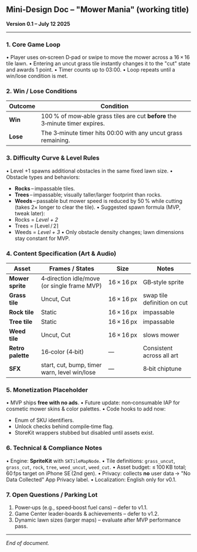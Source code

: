 ## Mini‑Design Doc – "Mower Mania" (working title)
**Version 0.1 – July 12 2025**

---
### 1. Core Game Loop
• Player uses on‑screen D‑pad or swipe to move the mower across a 16 × 16 tile lawn.
• Entering an uncut grass tile instantly changes it to the "cut" state and awards 1 point.
• Timer counts up to 03:00.
• Loop repeats until a win/lose condition is met.

### 2. Win / Lose Conditions
| Outcome | Condition |
|---------|-----------|
| **Win** | 100 % of mow‑able grass tiles are cut **before** the 3‑minute timer expires. |
| **Lose** | The 3‑minute timer hits 00:00 with any uncut grass remaining. |

### 3. Difficulty Curve & Level Rules
• Level +1 spawns additional obstacles in the same fixed lawn size.
• Obstacle types and behaviors:
  - **Rocks** – impassable tiles.
  - **Trees** – impassable; visually taller/larger footprint than rocks.
  - **Weeds** – passable but mower speed is reduced by 50 % while cutting (takes 2× longer to clear the tile).
• Suggested spawn formula (MVP, tweak later):
  - Rocks = _Level + 2_
  - Trees = ⌈Level / 2⌉
  - Weeds = _Level + 3_
• Only obstacle density changes; lawn dimensions stay constant for MVP.

### 4. Content Specification (Art & Audio)
| Asset | Frames / States | Size | Notes |
|-------|-----------------|------|-------|
| **Mower sprite** | 4‑direction idle/move (or single frame MVP) | 16 × 16 px | GB‑style sprite |
| **Grass tile** | Uncut, Cut | 16 × 16 px | swap tile definition on cut |
| **Rock tile** | Static | 16 × 16 px | impassable |
| **Tree tile** | Static | 16 × 16 px | impassable |
| **Weed tile** | Uncut, Cut | 16 × 16 px | slows mower |
| **Retro palette** | 16‑color (4‑bit) | — | Consistent across all art |
| **SFX** | start, cut, bump, timer warn, level win/lose | — | 8‑bit chiptune |

### 5. Monetization Placeholder
• MVP ships **free with no ads**.
• Future update: non‑consumable IAP for cosmetic mower skins & color palettes.
• Code hooks to add now:
  - Enum of SKU identifiers.
  - Unlock checks behind compile‑time flag.
  - StoreKit wrappers stubbed but disabled until assets exist.

### 6. Technical & Compliance Notes
• Engine: **SpriteKit** with `SKTileMapNode`.
• Tile definitions: `grass_uncut`, `grass_cut`, `rock`, `tree`, `weed_uncut`, `weed_cut`.
• Asset budget: ≤ 100 KB total; 60 fps target on iPhone SE (2nd gen).
• Privacy: collects **no** user data → "No Data Collected" App Privacy label.
• Localization: English only for v0.1.

### 7. Open Questions / Parking Lot
1. Power‑ups (e.g., speed‑boost fuel cans) – defer to v1.1.
2. Game Center leader‑boards & achievements – defer to v1.2.
3. Dynamic lawn sizes (larger maps) – evaluate after MVP performance pass.

---
*End of document.*

